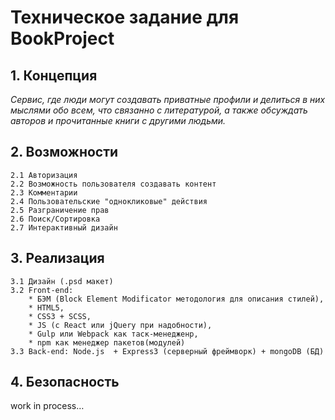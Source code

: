 # Техническое задание для BookProject

## 1. Концепция

*Сервис, где люди могут создавать приватные профили и делиться в них мыслями обо всем, что связанно с литературой, а также обсуждать авторов и прочитанные книги с другими людьми.*

## 2. Возможности

    2.1 Авторизация
    2.2 Возможность пользователя создавать контент
    2.3 Комментарии
    2.4 Пользовательские "однокликовые" действия
    2.5 Разграничение прав
    2.6 Поиск/Сортировка
    2.7 Интерактивный дизайн
    
## 3. Реализация

    3.1 Дизайн (.psd макет)
    3.2 Front-end:
        * БЭМ (Block Element Modificator методология для описания стилей), 
        * HTML5,
        * CSS3 + SCSS, 
        * JS (с React или jQuery при надобности),
        * Gulp или Webpack как таск-менедженр,
        * npm как менеджер пакетов(модулей)
    3.3 Back-end: Node.js  + Express3 (серверный фреймворк) + mongoDB (БД)

## 4. Безопасность 
work in process…
